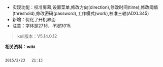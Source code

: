 * 实现功能：校准屏幕,设置菜单,修改方向(direction),修改时间(time),修改阈值(threshold),修改密码(password),工作模式(work),校准三轴(ADXL345)
* 新增：优化了开机界面
* 注意：字体是27*15，不是30*15.

>keil版本：V5.14.0.12

**相关资料：wiki**
                                                                                                   
                                                                                                   
                                                                                                   2015/2/23   21:13
